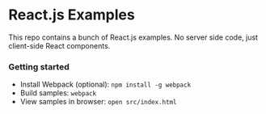 React.js Examples
========================

This repo contains a bunch of React.js examples. No server side code, just client-side React components.

### Getting started

* Install Webpack (optional): `npm install -g webpack`
* Build samples: `webpack`
* View samples in browser: `open src/index.html`
